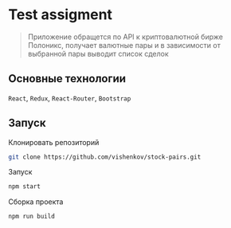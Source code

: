 # Test assigment

> Приложение обращется по API к криптовалютной бирже Полоникс, получает валютные пары и в зависимости от выбранной пары выводит список сделок

## Основные технологии

`React`, `Redux`, `React-Router`, `Bootstrap`

## Запуск

Клонировать репозиторий
```bash
git clone https://github.com/vishenkov/stock-pairs.git
```

Запуск
```bash
npm start
```

Сборка проекта

```bash
npm run build
```